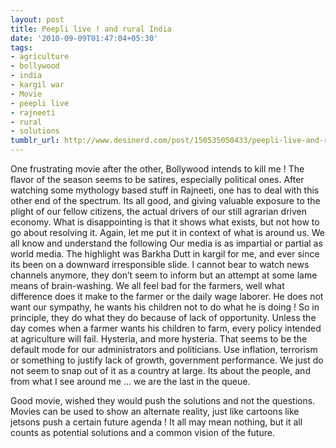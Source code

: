 ```yaml
---
layout: post
title: Peepli live ! and rural India
date: '2010-09-09T01:47:04+05:30'
tags:
- agriculture
- bollywood
- india
- kargil war
- Movie
- peepli live
- rajneeti
- rural
- solutions
tumblr_url: http://www.desinerd.com/post/150535050433/peepli-live-and-rural-india
---
```

One frustrating movie after the other, Bollywood intends to kill me ! The flavor of the season seems to be satires, especially political ones. After watching some mythology based stuff in Rajneeti, one has to deal with this other end of the spectrum. Its all good, and giving valuable exposure to the plight of our fellow citizens, the actual drivers of our still agrarian driven economy. What is disappointing is that it shows what exists, but not how to go about resolving it. Again, let me put it in context of what is around us. We all know and understand the following
Our media is as impartial or partial as world media. The highlight was Barkha Dutt in kargil for me, and ever since its been on a downward irresponsible slide. I cannot bear to watch news channels anymore, they don’t seem to inform but an attempt at some lame means of brain-washing.
	We all feel bad for the farmers, well what difference does it make to the farmer or the daily wage laborer. He does not want our sympathy, he wants his children not to do what he is doing ! So in principle, they do what they do because of lack of opportunity. Unless the day comes when a farmer wants his children to farm, every policy intended at agriculture will fail.
	Hysteria, and more hysteria. That seems to be the default mode for our administrators and politicians. Use inflation, terrorism or something to justify lack of growth, government performance. We just do not seem to snap out of it as a country at large.
	Its about the people, and from what I see around me … we are the last in the queue.

Good movie, wished they would push the solutions and not the questions. Movies can be used to show an alternate reality, just like cartoons like
jetsons push a certain future agenda ! It all may mean nothing, but it all counts as potential solutions and a common vision of the future.
